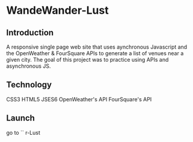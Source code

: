 # WandeWander-Lust

## Introduction

A responsive single page web site that uses aynchronous Javascript and the OpenWeather & FourSquare APIs to generate a list of venues near a given city. The goal of this project was to practice using APIs and asynchronous JS.

## Technology

CSS3
HTML5
JSES6
OpenWeather's API
FourSquare's API

## Launch
go to `` r-Lust
